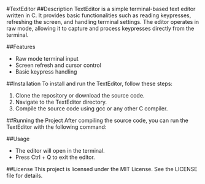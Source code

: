 #TextEditor
##Description
TextEditor is a simple terminal-based text editor written in C. It provides basic functionalities such as reading keypresses, refreshing the screen, and handling terminal settings. The editor operates in raw mode, allowing it to capture and process keypresses directly from the terminal.

##Features
- Raw mode terminal input
- Screen refresh and cursor control
- Basic keypress handling

##Installation
To install and run the TextEditor, follow these steps:

1. Clone the repository or download the source code.
2. Navigate to the TextEditor directory.
3. Compile the source code using gcc or any other C compiler.

##Running the Project
After compiling the source code, you can run the TextEditor with the following command:

##Usage
- The editor will open in the terminal.
- Press Ctrl + Q to exit the editor.

##License
This project is licensed under the MIT License. See the LICENSE file for details.